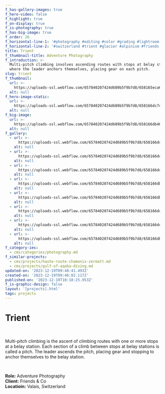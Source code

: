 ```yaml
---
f_has-gallery-images: true
f_hero-video: false
f_highlight: true
f_on-display: true
f_is-photography: true
f_has-big-image: true
f_order: 26
f_horizontal-line-1: '#photography #editing #color #grading #lightroom'
f_horizontal-line-2: '#switzerland #trient #glacier #alpinism #friends'
title: Trient
f_thumbnail-title: Adventure Photography
f_introduction: >-
  Multi-pitch climbing involves ascending routes with stops at belay stations,
  where the leader anchors themselves, placing gear on each pitch.
slug: trient
f_thumbnail:
  url: >-
    https://uploads-ssl.webflow.com/657840207424d689b5f9b7d8/658165eca6a83cd184d18f62_thumbnail.jpg
  alt: null
f_hero-image-static:
  url: >-
    https://uploads-ssl.webflow.com/657840207424d689b5f9b7d8/658166dc7cd2777813df3c4c_cabane_tryien_2017_128.jpg
  alt: null
f_big-image:
  url: >-
    https://uploads-ssl.webflow.com/657840207424d689b5f9b7d8/658166db464f05ecb9d5c3c2_cabane_tryien_2017_175.jpg
  alt: null
f_gallery:
  - url: >-
      https://uploads-ssl.webflow.com/657840207424d689b5f9b7d8/658166dcf68a5aae238c3f7c_cabane_tryien_2017_096b.jpg
    alt: null
  - url: >-
      https://uploads-ssl.webflow.com/657840207424d689b5f9b7d8/658166dc7cd2777813df3c4c_cabane_tryien_2017_128.jpg
    alt: null
  - url: >-
      https://uploads-ssl.webflow.com/657840207424d689b5f9b7d8/658166dc464f05ecb9d5c440_cabane_tryien_2017_164.jpg
    alt: null
  - url: >-
      https://uploads-ssl.webflow.com/657840207424d689b5f9b7d8/658166db464f05ecb9d5c3c2_cabane_tryien_2017_175.jpg
    alt: null
  - url: >-
      https://uploads-ssl.webflow.com/657840207424d689b5f9b7d8/658166db82d0273366c207ad_cabane_tryien_2017_369.jpg
    alt: null
  - url: >-
      https://uploads-ssl.webflow.com/657840207424d689b5f9b7d8/658166dcb4f818e36738d9ee_cabane_tryien_2017_377.jpg
    alt: null
  - url: >-
      https://uploads-ssl.webflow.com/657840207424d689b5f9b7d8/658166dcf9077cee5c4d8b88_cabane_tryien_2017_383.jpg
    alt: null
  - url: >-
      https://uploads-ssl.webflow.com/657840207424d689b5f9b7d8/658166db2144d45074d45341_cabane_tryien_2017_423.jpg
    alt: null
f_category-ies:
  - cms/categories/photography.md
f_similar-projects:
  - cms/projects/haute-route-chamonix-zermatt.md
  - cms/projects/gulf-of-aqaba-diving.md
updated-on: '2023-12-19T09:48:41.493Z'
created-on: '2023-12-19T09:46:02.117Z'
published-on: '2023-12-19T10:18:25.953Z'
f_is-graphic-design: false
layout: '[projects].html'
tags: projects
---
```


Trient
======

‍

Multi-pitch climbing is the ascent of climbing routes with one or more stops at a belay station. Each section of a climb between stops at belay stations is called a pitch. The leader ascends the pitch, placing gear and stopping to anchor themselves to the belay station.

‍

**Role:** Adventure Photography  
**Client:** Friends & Co  
**Locatioin:** Valais, Switzerland
